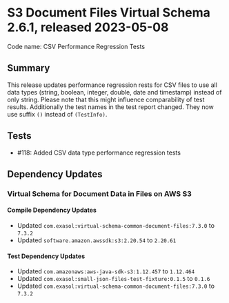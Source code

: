 # S3 Document Files Virtual Schema 2.6.1, released 2023-05-08

Code name: CSV Performance Regression Tests

## Summary

This release updates performance regression rests for CSV files to use all data types (string, boolean, integer, double, date and timestamp) instead of only string. Please note that this might influence comparability of test results. Additionally the test names in the test report changed. They now use suffix `()` instead of `(TestInfo)`.

## Tests

* #118: Added CSV data type performance regression tests

## Dependency Updates

### Virtual Schema for Document Data in Files on AWS S3

#### Compile Dependency Updates

* Updated `com.exasol:virtual-schema-common-document-files:7.3.0` to `7.3.2`
* Updated `software.amazon.awssdk:s3:2.20.54` to `2.20.61`

#### Test Dependency Updates

* Updated `com.amazonaws:aws-java-sdk-s3:1.12.457` to `1.12.464`
* Updated `com.exasol:small-json-files-test-fixture:0.1.5` to `0.1.6`
* Updated `com.exasol:virtual-schema-common-document-files:7.3.0` to `7.3.2`
